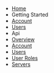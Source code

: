 -   [Home](README.md)
-   Getting Started
-   [Account](getting-started/account.md)
-   [Users](getting-started/users.md)
-   Api
-   [Overview](api/overview.md)
-   [Account](api/account.md)
-   [Users](api/user.md)
-   [User Roles](api/userroles.md)
-   [Servers](api/servers.md)
